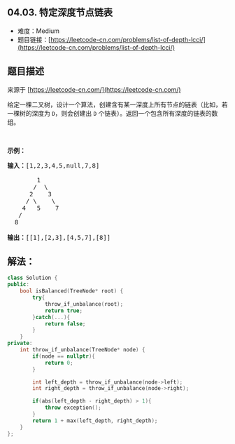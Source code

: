 ##  04.03. 特定深度节点链表

- 难度：Medium
- 题目链接：[https://leetcode-cn.com/problems/list-of-depth-lcci/](https://leetcode-cn.com/problems/list-of-depth-lcci/)


## 题目描述

来源于 [https://leetcode-cn.com/](https://leetcode-cn.com/)

<p>给定一棵二叉树，设计一个算法，创建含有某一深度上所有节点的链表（比如，若一棵树的深度为 <code>D</code>，则会创建出 <code>D</code> 个链表）。返回一个包含所有深度的链表的数组。</p>

<p>&nbsp;</p>

<p><strong>示例：</strong></p>

<pre><strong>输入：</strong>[1,2,3,4,5,null,7,8]

        1
       /  \ 
      2    3
     / \    \ 
    4   5    7
   /
  8

<strong>输出：</strong>[[1],[2,3],[4,5,7],[8]]
</pre>


## 解法：

```c++
class Solution {
public:
    bool isBalanced(TreeNode* root) {
        try{
            throw_if_unbalance(root);
            return true;
        }catch(...){
            return false;
        }
    }
private:
    int throw_if_unbalance(TreeNode* node) {
        if(node == nullptr){
            return 0;
        }

        int left_depth = throw_if_unbalance(node->left);
        int right_depth = throw_if_unbalance(node->right);

        if(abs(left_depth - right_depth) > 1){
            throw exception();
        }
        return 1 + max(left_depth, right_depth);
    }
};
```